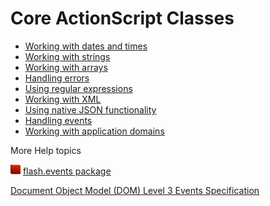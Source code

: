 # Core ActionScript Classes

- [Working with dates and times](./working-with-dates-and-times/index.md)
- [Working with strings](./working-with-strings/index.md)
- [Working with arrays](./working-with-arrays/index.md)
- [Handling errors](./handling-errors/index.md)
- [Using regular expressions](./using-regular-expressions/index.md)
- [Working with XML](./working-with-xml/index.md)
- [Using native JSON functionality](./using-native-json-functionality.md)
- [Handling events](./handling-events/index.md)
- [Working with application domains](./working-with-application-domains.md)

More Help topics

![](../img/flashplatformLinkIndicator.png)
[flash.events package](https://airsdk.dev/reference/actionscript/3.0/flash/events/package-detail.html)

[Document Object Model (DOM) Level 3 Events Specification](http://www.w3.org/TR/DOM-Level-3-Events/)
